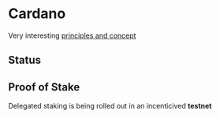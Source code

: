 # Cardano

Very interesting [principles and concept](./cardano_concept.md)

## Status

## Proof of Stake

Delegated staking is being rolled out in an incenticived **testnet**
